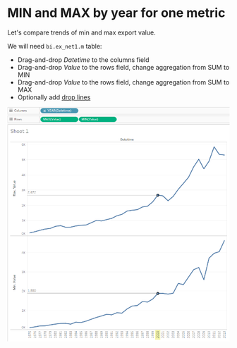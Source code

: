 # MIN and MAX by year for one metric

Let's compare trends of min and max export value.

We will need `bi.ex_net1.m` table:

- Drag-and-drop _Datetime_ to the columns field
- Drag-and-drop _Value_ to the rows field, change aggregation from SUM to MIN
- Drag-and-drop _Value_ to the rows field, change aggregation from SUM to MAX
- Optionally add [drop lines](comparision_of_two_metrics_at_one_bar_graph.md#drop-lines)

![](images/max_min.png)